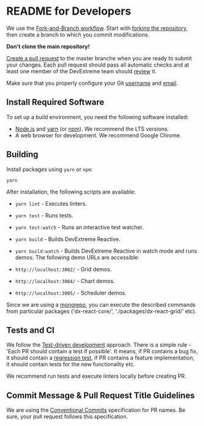 # README for Developers

We use the [Fork-and-Branch workflow](http://blog.scottlowe.org/2015/01/27/using-fork-branch-git-workflow/). Start with [forking the repository](https://help.github.com/articles/fork-a-repo/), then create a branch to which you commit modifications.

**Don't clone the main repository!**

[Create a pull request](https://help.github.com/articles/creating-a-pull-request-from-a-fork/) to the master branche when you are ready to submit your changes. Each pull request should pass all automatic checks and at least one member of the DevExtreme team should [review](https://help.github.com/articles/about-pull-request-reviews/) it.

Make sure that you properly configure your Git [username](https://help.github.com/articles/setting-your-username-in-git) and [email](https://help.github.com/articles/setting-your-email-in-git).

## Install Required Software

To set up a build environment, you need the following software installed:

- [Node.js](https://nodejs.org/en/download/) and [yarn](https://yarnpkg.com/en/) (or [npm](https://www.npmjs.com/get-npm)). We recommend the LTS versions.
- A web browser for development. We recommend Google Chrome.

## Building

Install packages using `yarn` or `npm`:

    yarn

After installation, the following scripts are available:

- `yarn lint` - Executes linters.
- `yarn test` - Runs tests.
- `yarn test:watch` - Runs an interactive test watcher.
- `yarn build` - Builds DevExtreme Reactive.
- `yarn build:watch` - Builds DevExtreme Reactive in watch mode and runs demos. The following demo URLs are accessible:

- `http://localhost:3002/` - Grid demos.
- `http://localhost:3004/` - Chart demos.
- `http://localhost:3005/` - Scheduler demos.

Since we are using a [monorepo](https://en.wikipedia.org/wiki/Monorepo), you can execute the described commands from particular packages ('dx-react-core/', './packages/dx-react-grid/' etc).

## Tests and CI

We follow the [Test-driven development](https://en.wikipedia.org/wiki/Test-driven_development) approach. There is a simple rule - 'Each PR should contain a test if possible'. It means, if PR contains a bug fix, it should contain a [regression test](https://en.wikipedia.org/wiki/Regression_testing), if PR contains a feature implementation, it should contain tests for the new functionality etc.

We recommend run tests and execute linters locally before creating PR.

## Commit Message & Pull Request Title Guidelines

We are using the [Conventional Commits](https://www.conventionalcommits.org) specification for PR names. Be sure, your pull request follows this specification.
